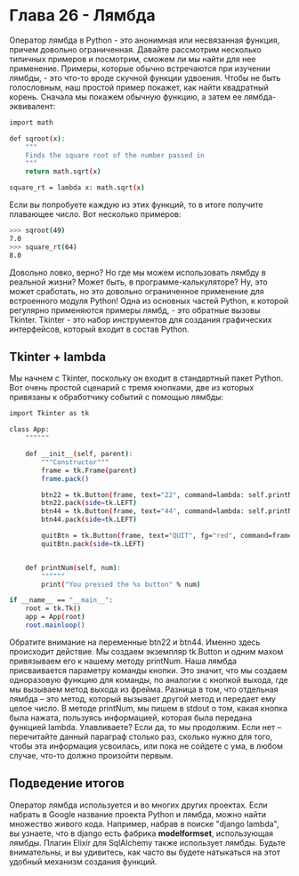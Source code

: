 # Глава 26 - Лямбда

Оператор лямбда в Python - это анонимная или несвязанная функция, причем довольно ограниченная. Давайте рассмотрим несколько типичных примеров и посмотрим, сможем ли мы найти для нее применение. Примеры, которые обычно встречаются при изучении лямбды, - это что-то вроде скучной функции удвоения. Чтобы не быть голословным, наш простой пример покажет, как найти квадратный корень. Сначала мы покажем обычную функцию, а затем ее лямбда-эквивалент:

```sh
import math

def sqroot(x):
    """
    Finds the square root of the number passed in
    """
    return math.sqrt(x)

square_rt = lambda x: math.sqrt(x)
```

Если вы попробуете каждую из этих функций, то в итоге получите плавающее число. Вот несколько примеров:

```sh
>>> sqroot(49)
7.0
>>> square_rt(64)
8.0
```

Довольно ловко, верно? Но где мы можем использовать лямбду в реальной жизни? Может быть, в программе-калькуляторе? Ну, это может сработать, но это довольно ограниченное применение для встроенного модуля Python! Одна из основных частей Python, к которой регулярно применяются примеры лямбд, - это обратные вызовы Tkinter. Tkinter - это набор инструментов для создания графических интерфейсов, который входит в состав Python.

## Tkinter + lambda

Мы начнем с Tkinter, поскольку он входит в стандартный пакет Python. Вот очень простой сценарий с тремя кнопками, две из которых привязаны к обработчику событий с помощью лямбды:

```sh
import Tkinter as tk

class App:
    """"""

    def __init__(self, parent):
        """Constructor"""
        frame = tk.Frame(parent)
        frame.pack()

        btn22 = tk.Button(frame, text="22", command=lambda: self.printNum(22))
        btn22.pack(side=tk.LEFT)
        btn44 = tk.Button(frame, text="44", command=lambda: self.printNum(44))
        btn44.pack(side=tk.LEFT)

        quitBtn = tk.Button(frame, text="QUIT", fg="red", command=frame.quit)
        quitBtn.pack(side=tk.LEFT)


    def printNum(self, num):
        """"""
        print("You pressed the %s button" % num)

if __name__ == "__main__":
    root = tk.Tk()
    app = App(root)
    root.mainloop()
```

Обратите внимание на переменные btn22 и btn44. Именно здесь происходит действие. Мы создаем экземпляр tk.Button и одним махом привязываем его к нашему методу printNum. Наша лямбда присваивается параметру команды кнопки. Это значит, что мы создаем одноразовую функцию для команды, по аналогии с кнопкой выхода, где мы вызываем метод выхода из фрейма. Разница в том, что отдельная лямбда – это метод, который вызывает другой метод и передает ему целое число. В методе printNum, мы пишем  в stdout о том, какая кнопка была нажата, пользуясь информацией, которая была передана функцией lambda. Улавливаете? Если да, то мы продолжим. Если нет – перечитайте данный параграф столько раз, сколько нужно для того, чтобы эта информация усвоилась, или пока не сойдете с ума, в любом случае, что-то должно произойти первым.

## Подведение итогов

Оператор лямбда используется и во многих других проектах. Если набрать в Google название проекта Python и лямбда, можно найти множество живого кода. Например, набрав в поиске "django lambda", вы узнаете, что в django есть фабрика **modelformset**, использующая лямбды. Плагин Elixir для SqlAlchemy также использует лямбды. Будьте внимательны, и вы удивитесь, как часто вы будете натыкаться на этот удобный механизм создания функций.
